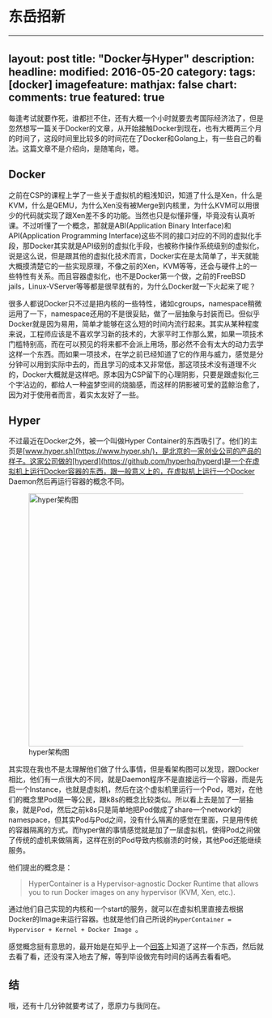 # 东岳招新

---
layout: post
title: "Docker与Hyper"
description: 
headline:
modified: 2016-05-20
category: 
tags: [docker]
imagefeature:
mathjax: false
chart:
comments: true
featured: true
---

每逢考试就要作死，谁都拦不住，还有大概一个小时就要去考国际经济法了，但是忽然想写一篇关于Docker的文章，从开始接触Docker到现在，也有大概两三个月的时间了，这段时间里比较多的时间花在了Docker和Golang上，有一些自己的看法。这篇文章不是介绍向，是随笔向，嗯。

## Docker

之前在CSP的课程上学了一些关于虚拟机的粗浅知识，知道了什么是Xen，什么是KVM，什么是QEMU，为什么Xen没有被Merge到内核里，为什么KVM可以用很少的代码就实现了跟Xen差不多的功能。当然也只是似懂非懂，毕竟没有认真听课。不过听懂了一个概念，那就是ABI(Application Binary Interface)和API(Application Programming Interface)这些不同的接口对应的不同的虚拟化手段，那Docker其实就是API级别的虚拟化手段，也被称作操作系统级别的虚拟化，说是这么说，但是跟其他的虚拟化技术而言，Docker实在是太简单了，半天就能大概摸清楚它的一些实现原理，不像之前的Xen，KVM等等，还会与硬件上的一些特性有关系。而且容器虚拟化，也不是Docker第一个做，之前的FreeBSD jails，Linux-VServer等等都是很早就有的，为什么Docker就一下火起来了呢？

很多人都说Docker只不过是把内核的一些特性，诸如cgroups，namespace稍微运用了一下，namespace还用的不是很妥贴，做了一层抽象与封装而已。但似乎Docker就是因为易用，简单才能够在这么短的时间内流行起来。其实从某种程度来说，工程师应该是不喜欢学习新的技术的，大家平时工作那么累，如果一项技术门槛特别高，而在可以预见的将来都不会派上用场，那必然不会有太大的动力去学这样一个东西。而如果一项技术，在学之前已经知道了它的作用与威力，感觉是分分钟可以用到实际中去的，而且学习的成本又非常低，那这项技术没有道理不火的，Docker大概就是这样吧。原本因为CSP留下的心理阴影，只要是跟虚拟化三个字沾边的，都给人一种盗梦空间的烧脑感，而这样的阴影被可爱的蓝鲸治愈了，因为对于使用者而言，着实太友好了一些。

## Hyper

不过最近在Docker之外，被一个叫做Hyper Container的东西吸引了。他们的主页是[www.hyper.sh](https://www.hyper.sh/)，是北京的一家创业公司的产品的样子。这家公司做的[hyperd](https://github.com/hyperhq/hyperd)是一个在虚拟机上运行Docker容器的东西，跟一般意义上的，在虚拟机上运行一个Docker Daemon然后再运行容器的概念不同。

<figure>
	<img src="http://gaocegege.com/images/docker/hyper.png" alt="hyper架构图" height="500" width="500">
	<figcaption>hyper架构图</figcaption>
</figure>

其实现在我也不是太理解他们做了什么事情，但是看架构图可以发现，跟Docker相比，他们有一点很大的不同，就是Daemon程序不是直接运行一个容器，而是先启一个Instance，也就是虚拟机，然后在这个虚拟机里运行一个Pod，嗯对，在他们的概念里Pod是一等公民，跟k8s的概念比较类似。所以看上去是加了一层抽象，就是Pod，然后之前k8s只是简单地把Pod做成了share一个network的namespace，但其实Pod与Pod之间，没有什么隔离的感觉在里面，只是用传统的容器隔离的方式。而hyper做的事情感觉就是加了一层虚拟机，使得Pod之间做了传统的虚机来做隔离，这样在别的Pod导致内核崩溃的时候，其他Pod还能继续服务。

他们提出的概念是：

>HyperContainer is a Hypervisor-agnostic Docker Runtime that allows you to run Docker images on any hypervisor (KVM, Xen, etc.).

通过他们自己实现的内核和一个start的服务，就可以在虚拟机里直接去根据Docker的Image来运行容器。也就是他们自己所说的`HyperContainer = Hypervisor + Kernel + Docker Image
`。

感觉概念挺有意思的，最开始是在知乎上一个[回答](https://www.zhihu.com/question/35412725/answer/101715150)上知道了这样一个东西，然后就去看了看，还没有深入地去了解，等到毕设做完有时间的话再去看看吧。

## 结

哦，还有十几分钟就要考试了，愿原力与我同在。